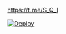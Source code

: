 https://t.me/S_Q_I

[![Deploy](https://www.herokucdn.com/deploy/button.svg)](https://heroku.com/deploy?template=https://github.com/Ammar20055/VENOM-SASA)
